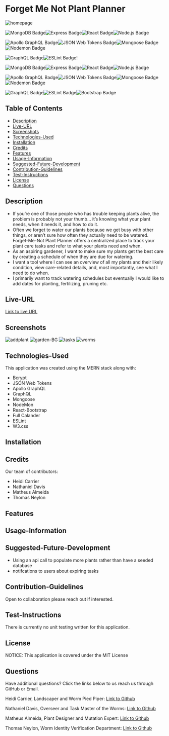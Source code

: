 # Forget Me Not Plant Planner

![homepage](https://github.com/Matae300/forget-me-not-plant-planner/assets/111401054/e8046182-aa26-4180-b2cb-9bcd00c6bb37)


![MongoDB Badge](https://img.shields.io/badge/MongoDB-47A248?logo=mongodb&logoColor=fff&style=flat-square)![Express Badge](https://img.shields.io/badge/Express-000?logo=express&logoColor=fff&style=flat-square)![React Badge](https://img.shields.io/badge/React-61DAFB?logo=react&logoColor=000&style=flat-square)![Node.js Badge](https://img.shields.io/badge/Node.js-393?logo=nodedotjs&logoColor=fff&style=flat-square)

![Apollo GraphQL Badge](https://img.shields.io/badge/Apollo%20GraphQL-311C87?logo=apollographql&logoColor=fff&style=flat-square)![JSON Web Tokens Badge](https://img.shields.io/badge/JSON%20Web%20Tokens-000?logo=jsonwebtokens&logoColor=fff&style=flat-square)![Mongoose Badge](https://img.shields.io/badge/Mongoose-800?logo=mongoose&logoColor=fff&style=flat-square)![Nodemon Badge](https://img.shields.io/badge/Nodemon-76D04B?logo=nodemon&logoColor=fff&style=flat-square)

![GraphQL Badge](https://img.shields.io/badge/GraphQL-E10098?logo=graphql&logoColor=fff&style=flat-square)![ESLint Badge](https://img.shields.io/badge/ESLint-4B32C3?logo=eslint&logoColor=fff&style=flat-square)!


![MongoDB Badge](https://img.shields.io/badge/MongoDB-47A248?logo=mongodb&logoColor=fff&style=flat-square)![Express Badge](https://img.shields.io/badge/Express-000?logo=express&logoColor=fff&style=flat-square)![React Badge](https://img.shields.io/badge/React-61DAFB?logo=react&logoColor=000&style=flat-square)![Node.js Badge](https://img.shields.io/badge/Node.js-393?logo=nodedotjs&logoColor=fff&style=flat-square)

![Apollo GraphQL Badge](https://img.shields.io/badge/Apollo%20GraphQL-311C87?logo=apollographql&logoColor=fff&style=flat-square)![JSON Web Tokens Badge](https://img.shields.io/badge/JSON%20Web%20Tokens-000?logo=jsonwebtokens&logoColor=fff&style=flat-square)![Mongoose Badge](https://img.shields.io/badge/Mongoose-800?logo=mongoose&logoColor=fff&style=flat-square)![Nodemon Badge](https://img.shields.io/badge/Nodemon-76D04B?logo=nodemon&logoColor=fff&style=flat-square)

![GraphQL Badge](https://img.shields.io/badge/GraphQL-E10098?logo=graphql&logoColor=fff&style=flat-square)![ESLint Badge](https://img.shields.io/badge/ESLint-4B32C3?logo=eslint&logoColor=fff&style=flat-square)![Bootstrap Badge](https://img.shields.io/badge/Bootstrap-7952B3?logo=bootstrap&logoColor=fff&style=flat-square)

## Table of Contents

* [Description](#description)
* [Live-URL](#live-url)
* [Screenshots](#screenshots)
* [Technologies-Used](#technologies-used)
* [Installation](#installation)
* [Credits](#credits)
* [Features](#features)
* [Usage-Information](#usage-information)
* [Suggested-Future-Development](#suggested-future-development)
* [Contribution-Guidelines](#contribution-guidelines)
* [Test-Instructions](#test-instructions)
* [License](#license)
* [Questions](#questions)

## Description
* If you’re one of those people who has trouble keeping plants alive, the problem is probably not your thumb… it’s knowing what your plant needs, when it needs it, and how to do it.
* Often we forget to water our plants because we get busy with other things, or aren’t sure how often they actually need to be watered. Forget-Me-Not Plant Planner offers a centralized place to track your plant care tasks and refer to what your plants need and when.
* As an aspiring gardener, I want to make sure my plants get the best care by creating a schedule of when they are due for watering.
* I want a tool where I can see an overview of all my plants and their likely condition, view care-related details, and, most importantly, see what I need to do when.
* I primarily want to track watering schedules but eventually I would like to add dates for planting, fertilizing, pruning etc.


## Live-URL

[Link to live URL]()

## Screenshots
![addplant](https://github.com/Matae300/forget-me-not-plant-planner/assets/111401054/c1a00143-c1dc-4e88-9388-6c46f8be9076)
![garden-BG](https://github.com/Matae300/forget-me-not-plant-planner/assets/111401054/d5635191-e209-4bb7-9857-6b3718fdd609)
![tasks](https://github.com/Matae300/forget-me-not-plant-planner/assets/111401054/616a7661-ea3b-4362-8886-4ba298c541eb)
![worms](https://github.com/Matae300/forget-me-not-plant-planner/assets/111401054/2aae2555-b311-40e6-b17e-ed573e2e4062)



## Technologies-Used

This application was created using the MERN stack along with:

* Bcrypt
* JSON Web Tokens
* Apollo GraphQL
* GraphQL
* Mongoose
* NodeMon
* React-Bootstrap
* Full Calander
* ESLint
* W3.css

## Installation



## Credits

Our team of contributors:

* Heidi Carrier
* Nathaniel Davis
* Matheus Almeida
* Thomas Neylon


## Features



## Usage-Information



## Suggested-Future-Development

* Using an api call to populate more plants rather than have a seeded database
* notifcations to users about expiring tasks

## Contribution-Guidelines

Open to collaboration please reach out if interested.

## Test-Instructions

There is currently no unit testing written for this application.


## License

NOTICE: This application is covered under the MIT License

## Questions

Have additional questions? Click the links below to us reach us through GitHub or Email.

Heidi Carrier, Landscaper and Worm Pied Piper: [Link to Github](https://github.com/heidiHarmony/) 

Nathaniel Davis, Overseer and Task Master of the Worms: [Link to Github](https://github.com/davisnate04) 

Matheus Almeida, Plant Designer and Mutation Expert: [Link to Github](https://github.com/matae300) 

Thomas Neylon, Worm Identity Verification Department: [Link to Github](https://github.com/Neglon)
